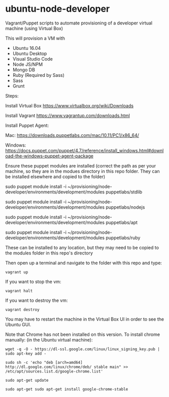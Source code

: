 # ubuntu-node-developer

Vagrant/Puppet scripts to automate provisioning of a developer virtual machine (using Virtual Box)

This will provision a VM with

* Ubuntu 16.04
* Ubuntu Desktop
* Visual Studio Code
* Node JS/NPM
* Mongo DB
* Ruby (Required by Sass)
* Sass
* Grunt

Steps:

Install Virtual Box
https://www.virtualbox.org/wiki/Downloads

Install Vagrant 
https://www.vagrantup.com/downloads.html

Install Puppet Agent:

Mac:
https://downloads.puppetlabs.com/mac/10.11/PC1/x86_64/

Windows:
https://docs.puppet.com/puppet/4.7/reference/install_windows.html#download-the-windows-puppet-agent-package


Ensure these puppet modules are installed (correct the path as per your machine, so they are in the modues directory in this repo folder.  They can be installed elsewhere and copied to the folder)

sudo puppet module install -i ~/provisioning/node-developer/environments/development/modules puppetlabs/stdlib

sudo puppet module install -i ~/provisioning/node-developer/environments/development/modules puppetlabs/nodejs

sudo puppet module install -i ~/provisioning/node-developer/environments/development/modules puppetlabs/apt

sudo puppet module install -i ~/provisioning/node-developer/environments/development/modules puppetlabs/ruby

These can be installed to any location, but they may need to be copied to the modules folder in this repo's directory

Then open up a terminal and navigate to the folder with this repo and type:

```
vagrant up
```

If you want to stop the vm:

```
vagrant halt
```

If you want to destroy the vm:

```
vagrant destroy
```


You may have to restart the machine in the Virtual Box UI in order to see the Ubuntu GUI.

Note that Chrome has not been installed on this version.  To install chrome manually: (in the Ubuntu virtual machine):

```
wget -q -O - https://dl-ssl.google.com/linux/linux_signing_key.pub | sudo apt-key add - 
```

```
sudo sh -c 'echo "deb [arch=amd64] http://dl.google.com/linux/chrome/deb/ stable main" >> /etc/apt/sources.list.d/google-chrome.list'
```

```
sudo apt-get update
```

```
sudo apt-get sudo apt-get install google-chrome-stable
```


